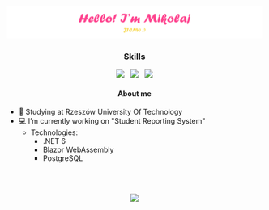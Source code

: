 <p align="center"><img src="./Images/github-text.png"/></p>
  
<h3 align="center"> Skills </h3>
<p align="center">
  <img src="https://seeklogo.com/images/C/c-logo-A44DB3D53C-seeklogo.com.png" height="75"/>
  &nbsp;
  <img src="https://upload.wikimedia.org/wikipedia/commons/thumb/e/ee/.NET_Core_Logo.svg/768px-.NET_Core_Logo.svg.png" height="75"/>
  &nbsp;
  <img src="https://devblogs.microsoft.com/aspnet/wp-content/uploads/sites/16/2019/04/BrandBlazor_nohalo_1000x.png" height="80"/>
</p>

<h4 align="center"> About me </h4>

 - :school: Studying at Rzeszów University Of Technology
 - :computer: I’m currently working on "Student Reporting System"
      - Technologies:
          - .NET 6
          - Blazor WebAssembly
          - PostgreSQL

<br><br>

<p align="center">
  <img src="https://github-readme-stats.vercel.app/api?username=QuSZo&show_icons=true&theme=radical&bg_color=00000000&text_color=6D409D"/>
</p>

<!--
**QuSZo/QuSZo** is a ✨ _special_ ✨ repository because its `README.md` (this file) appears on your GitHub profile.

Here are some ideas to get you started:

- 🔭 I’m currently working on ...
- 🌱 I’m currently learning ...
- 👯 I’m looking to collaborate on ...
- 🤔 I’m looking for help with ...
- 💬 Ask me about ...
- 📫 How to reach me: ...
- 😄 Pronouns: ...
- ⚡ Fun fact: ...
-->
